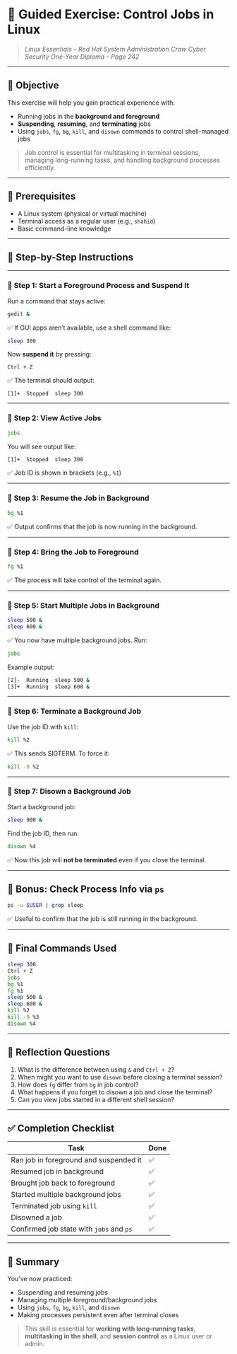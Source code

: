 # 🧪 **Guided Exercise: Control Jobs in Linux**

> *Linux Essentials – Red Hat System Administration*
> *Craw Cyber Security One-Year Diploma – Page 242*

---

## 🎯 Objective

This exercise will help you gain practical experience with:

* Running jobs in the **background and foreground**
* **Suspending**, **resuming**, and **terminating** jobs
* Using `jobs`, `fg`, `bg`, `kill`, and `disown` commands to control shell-managed jobs

> Job control is essential for multitasking in terminal sessions, managing long-running tasks, and handling background processes efficiently.

---

## 🧰 Prerequisites

* A Linux system (physical or virtual machine)
* Terminal access as a regular user (e.g., `shahid`)
* Basic command-line knowledge

---

## 🧭 Step-by-Step Instructions

---

### 🔹 **Step 1: Start a Foreground Process and Suspend It**

Run a command that stays active:

```bash
gedit &
```

✅ If GUI apps aren’t available, use a shell command like:

```bash
sleep 300
```

Now **suspend it** by pressing:

```
Ctrl + Z
```

✅ The terminal should output:

```
[1]+  Stopped  sleep 300
```

---

### 🔹 **Step 2: View Active Jobs**

```bash
jobs
```

You will see output like:

```bash
[1]+  Stopped  sleep 300
```

✅ Job ID is shown in brackets (e.g., `%1`)

---

### 🔹 **Step 3: Resume the Job in Background**

```bash
bg %1
```

✅ Output confirms that the job is now running in the background.

---

### 🔹 **Step 4: Bring the Job to Foreground**

```bash
fg %1
```

✅ The process will take control of the terminal again.

---

### 🔹 **Step 5: Start Multiple Jobs in Background**

```bash
sleep 500 &
sleep 600 &
```

✅ You now have multiple background jobs. Run:

```bash
jobs
```

Example output:

```bash
[2]-  Running  sleep 500 &
[3]+  Running  sleep 600 &
```

---

### 🔹 **Step 6: Terminate a Background Job**

Use the job ID with `kill`:

```bash
kill %2
```

✅ This sends SIGTERM. To force it:

```bash
kill -9 %2
```

---

### 🔹 **Step 7: Disown a Background Job**

Start a background job:

```bash
sleep 900 &
```

Find the job ID, then run:

```bash
disown %4
```

✅ Now this job will **not be terminated** even if you close the terminal.

---

## 🧪 Bonus: Check Process Info via `ps`

```bash
ps -u $USER | grep sleep
```

✅ Useful to confirm that the job is still running in the background.

---

## 📂 Final Commands Used

```bash
sleep 300
Ctrl + Z
jobs
bg %1
fg %1
sleep 500 &
sleep 600 &
kill %2
kill -9 %3
disown %4
```

---

## 🧠 Reflection Questions

1. What is the difference between using `&` and `Ctrl + Z`?
2. When might you want to use `disown` before closing a terminal session?
3. How does `fg` differ from `bg` in job control?
4. What happens if you forget to disown a job and close the terminal?
5. Can you view jobs started in a different shell session?

---

## ✅ Completion Checklist

| Task                                     | Done |
| ---------------------------------------- | ---- |
| Ran job in foreground and suspended it   | ✅    |
| Resumed job in background                | ✅    |
| Brought job back to foreground           | ✅    |
| Started multiple background jobs         | ✅    |
| Terminated job using `kill`              | ✅    |
| Disowned a job                           | ✅    |
| Confirmed job state with `jobs` and `ps` | ✅    |

---

## 📎 Summary

You’ve now practiced:

* Suspending and resuming jobs
* Managing multiple foreground/background jobs
* Using `jobs`, `fg`, `bg`, `kill`, and `disown`
* Making processes persistent even after terminal closes

> This skill is essential for **working with long-running tasks**, **multitasking in the shell**, and **session control** as a Linux user or admin.
